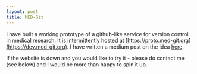 ```yaml
---
layout: post
title: MED-Git
---
```


I have built a working prototype of a github-like service for version control in medical research. 
It is intermittently hosted at [https://proto.med-git.org](https://dev.med-git.org). I have written a medium post on the idea [here](https://link.medium.com/DnS2EILBAY).

If the website is down and you would like to try it - please do contact me (see below) and I would be more than happy to spin it up.
